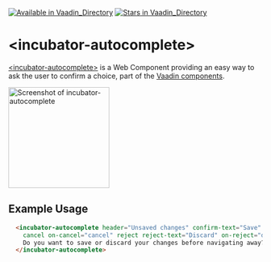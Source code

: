 [![Available in Vaadin_Directory](https://img.shields.io/vaadin-directory/v/incubator-autocomplete.svg)](https://vaadin.com/directory/component/incubator-autocomplete)
[![Stars in Vaadin_Directory](https://img.shields.io/vaadin-directory/stars/incubator-autocomplete.svg)](https://vaadin.com/directory/component/incubator-autocomplete)

# &lt;incubator-autocomplete&gt;

[&lt;incubator-autocomplete&gt;](https://vaadin.com/components/incubator-autocomplete) is a Web Component providing an easy way to ask the user to confirm a choice, part of the [Vaadin components](https://vaadin.com/components).

[<img src="https://raw.githubusercontent.com/vaadin/incubator-autocomplete/master/screenshot.png" width="200" alt="Screenshot of incubator-autocomplete">](https://vaadin.com/components/incubator-autocomplete)

## Example Usage

```html
  <incubator-autocomplete header="Unsaved changes" confirm-text="Save" on-confirm="save"
    cancel on-cancel="cancel" reject reject-text="Discard" on-reject="discard">
    Do you want to save or discard your changes before navigating away?
  </incubator-autocomplete>
```
